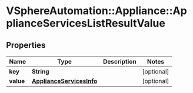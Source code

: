 # VSphereAutomation::Appliance::ApplianceServicesListResultValue

## Properties
Name | Type | Description | Notes
------------ | ------------- | ------------- | -------------
**key** | **String** |  | [optional] 
**value** | [**ApplianceServicesInfo**](ApplianceServicesInfo.md) |  | [optional] 


